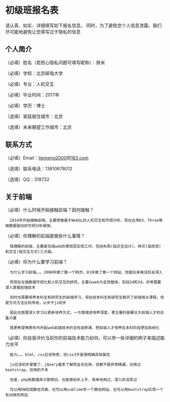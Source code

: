 # 初级班报名表

请认真、如实、详细填写如下报名信息。
同时，为了避免您个人信息泄露，我们尽可能地避免让您填写过于隐私的信息

## 个人简介

（必填）姓名（若担心隐私问题可填写昵称）：铁米

（必填）学校：北京邮电大学

（必填）专业：人机交互

（必填）毕业时间：2017年

（必填）学历：博士

（选填）家庭居住城市：北京

（选填）未来期望工作城市：北京

## 联系方式

（必填）Email：tiemeng2000@163.com

（选填）联系电话：13810678012

（选填）QQ：318732

## 关于前端

（必填）什么时候开始接触前端？因何接触？

      2014年开始接触前端，主要想做基于WebGL的人机交互和可视分析，现在在用D3、Three等做数据驱动的可视分析框架。
      
      
（必填）你理解的前端是做些什么事情？

      我理解的前端，主要是完成web的表现层实现工作，包括布局(指交互设计)、样式(指视觉)和交互(指交互方式)三方面。
      
      
（必填）你为什么要学习前端？

      为什么学习前端。。。2000年做了第一个网页，01年做了第一个网站，但是后来再没机会深入
      
      而现在在做数据可视化和人机交互的研究，主要以web为呈现载体，包括2d和3d，非常需要深入掌握前端技术
      
      同时也需要培养本科生和研究生的前端学习，现在给本科生和研究生都开了前端相关课程，但是方式方法比较传统，止步于js初步
      
      因此也亟需深入学习以更新培养方式，一方面增进培养深度，更主要的是要壮大前端人才的后备力量
      
      我更希望再两年内开起web前端技术的全校选修课，把前端人才培养在本科阶段更加系统化
      
      
（必填）你自我评价当前你的前端技术能力如何，可以举一些详细的例子来描述能力水平

      能力。。。html、css应该熟悉，但css3不是很明确具体属性
      
      js应该初步掌握了，jQuery基本了解而且也在用，但都不是非常精通，也用过bootstrap，但用的不多
      
      但是，php和数据库大致明白，也能够初步上手，简单地用过，深入的没弄过
      
      可以用DW完成静态页面，也可以用sublime写一个静态网站，也可以用bootstrap实现一个有动效的网站
